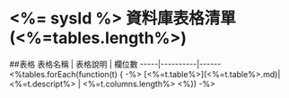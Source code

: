 # <%= sysId %> 資料庫表格清單 (<%=tables.length%>)

##表格
表格名稱 | 表格說明 | 欄位數
-----|----------|------
<%tables.forEach(function(t) { -%>
[<%=t.table%>](<%=t.table%>.md)|<%=t.descript%> | <%=t.columns.length%>
<%}) -%>